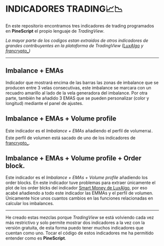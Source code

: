 # INDICADORES TRADING📈📉

En este repositorio encontramos tres indicadores de trading programados en **PineScript** el propio lenguaje de *TradingView*.

*La mayor parte de los codigos estan extraidos de otros indicadores de grandes contribuyentes en la plataforma de TradingView ([LuxAlgo](https://es.tradingview.com/u/LuxAlgo/) y [francrypto_](https://es.tradingview.com/u/francrypto_/))*

***
## Imbalance + EMAs
Indicador que mostrará encima de las barras las zonas de imbalance que se producen entre 3 velas consecutivas, este imbalance se marcara con un recuadro amarillo al lado de la vela generadora del imbalance.
Por otra parte, también he añadido 3 EMAS que se pueden personalizar (color y longitud) mediante el panel de ajustes.

## Imbalance + EMAs + Volume profile
Este indicador es el *Imbalance + EMAs* añadiendo el perfil de volumen📊. Este perfil de volumen está sacado de uno de los indicadores de [francrypto_](https://es.tradingview.com/u/francrypto_/).

## Imbalance + EMAs + Volume profile + Order block.
Este indicador es el *Imbalance + EMAs + Volume profile* añadiendo los order blocks. En este indicador tuve problemas para extraer únicamente el plot de los order blcks del indicador [Smart Money de LuxAlgo](https://es.tradingview.com/script/CnB3fSph-Smart-Money-Concepts-LuxAlgo/), por eso acabé añadiendo a todo este indicador las EMMAs y el perfil de volumen. 
Únicamente hice unos cuantos cambios en las funciones relacionadas en calcular los imbalances.

***

He creado estas mezclas porque *TradingView* se está volviendo cada vez más restrictivo y solo permite mostrar dos indicadores a la vez con la versión gratuita, de esta forma puedo tener muchos indicadores que cuentan como uno.
Tocar el código de estos indicadores me ha permitido entender como es **PineScript**.